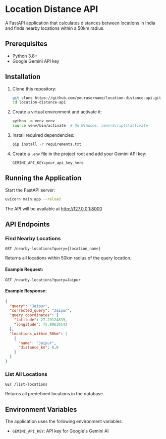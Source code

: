 # Location Distance API

A FastAPI application that calculates distances between locations in India and finds nearby locations within a 50km radius.

## Prerequisites

- Python 3.8+
- Google Gemini API key

## Installation

1. Clone this repository:
   ```bash
   git clone https://github.com/yourusername/location-distance-api.git
   cd location-distance-api
   ```

2. Create a virtual environment and activate it:
   ```bash
   python -m venv venv
   source venv/bin/activate  # On Windows: venv\Scripts\activate
   ```

3. Install required dependencies:
   ```bash
   pip install -r requirements.txt
   ```

4. Create a `.env` file in the project root and add your Gemini API key:
   ```
   GEMINI_API_KEY=your_api_key_here
   ```

## Running the Application

Start the FastAPI server:

```bash
uvicorn main:app --reload
```

The API will be available at http://127.0.0.1:8000

## API Endpoints

### Find Nearby Locations

```
GET /nearby-locations?query={location_name}
```

Returns all locations within 50km radius of the query location.

#### Example Request:
```
GET /nearby-locations?query=Jaipur
```

#### Example Response:
```json
{
  "query": "Jaipur",
  "corrected_query": "Jaipur",
  "query_coordinates": {
    "latitude": 27.29124839,
    "longitude": 75.89630143
  },
  "locations_within_50km": [
    {
      "name": "Jaipur",
      "distance_km": 0.0
    }
  ]
}
```

### List All Locations

```
GET /list-locations
```

Returns all predefined locations in the database.

## Environment Variables

The application uses the following environment variables:

- `GEMINI_API_KEY`: API key for Google's Gemini AI

